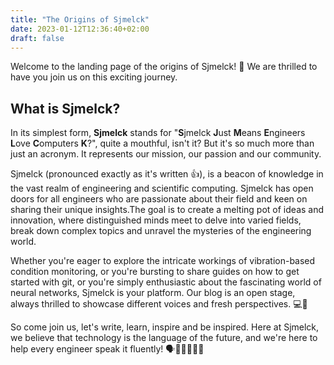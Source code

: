 ```yaml
---
title: "The Origins of Sjmelck"
date: 2023-01-12T12:36:40+02:00
draft: false
---
```

Welcome to the landing page of the origins of Sjmelck! 🎉 We are thrilled to have you join us on this exciting journey.

## What is Sjmelck?

In its simplest form, **Sjmelck** stands for "**S**jmelck **J**ust **M**eans **E**ngineers **L**ove **C**omputers **K**?", quite a mouthful, isn't it? But it's so much more than just an acronym. It represents our mission, our passion and our community.

Sjmelck (pronounced exactly as it's written 👍), is a beacon of knowledge in the vast realm of engineering and scientific computing. Sjmelck has open doors for all engineers who are passionate about their field and keen on sharing their unique insights.The goal is to create a melting pot of ideas and innovation, where distinguished minds meet to delve into varied fields, break down complex topics and unravel the mysteries of the engineering world.

Whether you're eager to explore the intricate workings of vibration-based condition monitoring, or you're bursting to share guides on how to get started with git, or you're simply enthusiastic about the fascinating world of neural networks, Sjmelck is your platform. Our blog is an open stage, always thrilled to showcase different voices and fresh perspectives. 💻🚀

So come join us, let's write, learn, inspire and be inspired. Here at Sjmelck, we believe that technology is the language of the future, and we're here to help every engineer speak it fluently! 🗣️🧠👩‍💻👨‍💻
